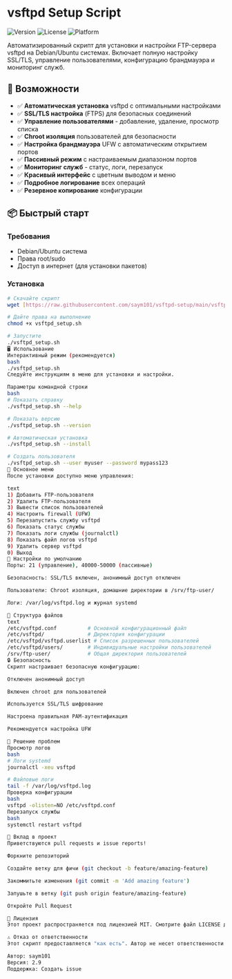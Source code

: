 # vsftpd Setup Script

![Version](https://img.shields.io/badge/version-2.9-blue)
![License](https://img.shields.io/badge/license-MIT-green)
![Platform](https://img.shields.io/badge/platform-Debian%2FUbuntu-orange)

Автоматизированный скрипт для установки и настройки FTP-сервера vsftpd на Debian/Ubuntu системах. Включает полную настройку SSL/TLS, управление пользователями, конфигурацию брандмауэра и мониторинг служб.

## 🚀 Возможности

- ✅ **Автоматическая установка** vsftpd с оптимальными настройками
- ✅ **SSL/TLS настройка** (FTPS) для безопасных соединений
- ✅ **Управление пользователями** - добавление, удаление, просмотр списка
- ✅ **Chroot изоляция** пользователей для безопасности
- ✅ **Настройка брандмауэра** UFW с автоматическим открытием портов
- ✅ **Пассивный режим** с настраиваемым диапазоном портов
- ✅ **Мониторинг служб** - статус, логи, перезапуск
- ✅ **Красивый интерфейс** с цветным выводом и меню
- ✅ **Подробное логирование** всех операций
- ✅ **Резервное копирование** конфигурации

## 📦 Быстрый старт

### Требования
- Debian/Ubuntu система
- Права root/sudo
- Доступ в интернет (для установки пакетов)

### Установка
```bash
# Скачайте скрипт
wget [https://raw.githubusercontent.com/saym101/vsftpd-setup/main/vsftpd_setup.sh](https://raw.githubusercontent.com/saym101/vsftpd_setup/751fcd627f1abc734538fa235d06f6b1f0c3feb4/vsftpd_setup.sh)

# Дайте права на выполнение
chmod +x vsftpd_setup.sh

# Запустите
./vsftpd_setup.sh
🖥️ Использование
Интерактивный режим (рекомендуется)
bash
./vsftpd_setup.sh
Следуйте инструкциям в меню для установки и настройки.

Параметры командной строки
bash
# Показать справку
./vsftpd_setup.sh --help

# Показать версию
./vsftpd_setup.sh --version

# Автоматическая установка
./vsftpd_setup.sh --install

# Создать пользователя
./vsftpd_setup.sh --user myuser --password mypass123
🎯 Основное меню
После установки доступно меню управления:

text
1) Добавить FTP-пользователя
2) Удалить FTP-пользователя  
3) Вывести список пользователей
4) Настроить firewall (UFW)
5) Перезапустить службу vsftpd
6) Показать статус службы
7) Показать логи службы (journalctl)
8) Показать файл логов vsftpd
9) Удалить сервер vsftpd
0) Выход
🔧 Настройки по умолчанию
Порты: 21 (управление), 40000-50000 (пассивные)

Безопасность: SSL/TLS включен, анонимный доступ отключен

Пользователи: Chroot изоляция, домашние директории в /srv/ftp-user/

Логи: /var/log/vsftpd.log и журнал systemd

📁 Структура файлов
text
/etc/vsftpd.conf          # Основной конфигурационный файл
/etc/vsftpd/              # Директория конфигурации
/etc/vsftpd/vsftpd.userlist # Список разрешенных пользователей
/etc/vsftpd/users/        # Индивидуальные настройки пользователей
/srv/ftp-user/            # Общая директория пользователей
🔒 Безопасность
Скрипт настраивает безопасную конфигурацию:

Отключен анонимный доступ

Включен chroot для пользователей

Используется SSL/TLS шифрование

Настроена правильная PAM-аутентификация

Рекомендуется настройка UFW

🐛 Решение проблем
Просмотр логов
bash
# Логи systemd
journalctl -xeu vsftpd

# Файловые логи
tail -f /var/log/vsftpd.log
Проверка конфигурации
bash
vsftpd -olisten=NO /etc/vsftpd.conf
Перезапуск службы
bash
systemctl restart vsftpd

🤝 Вклад в проект
Приветствуются pull requests и issue reports!

Форкните репозиторий

Создайте ветку для фичи (git checkout -b feature/amazing-feature)

Закоммитьте изменения (git commit -m 'Add amazing feature')

Запушьте в ветку (git push origin feature/amazing-feature)

Откройте Pull Request

📄 Лицензия
Этот проект распространяется под лицензией MIT. Смотрите файл LICENSE для подробностей.

⚠️ Отказ от ответственности
Этот скрипт предоставляется "как есть". Автор не несет ответственности за любой ущерб, вызванный использованием этого скрипта. Всегда тестируйте в изолированной среде перед использованием в production.

Автор: saym101
Версия: 2.9
Поддержка: Создать issue
